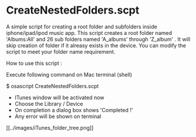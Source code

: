 # CreateNestedFolders.scpt

A simple script for creating a root folder and subfolders inside iphone/ipad/ipod music app.
This script creates a root folder named 'Albums:All' and 26 sub folders named 'A_albums' through 'Z_album' .
It will skip creation of folder if it alreasy exists in the device. You can modify the script to meet your folder name requirement.


How to use this script :

Execute following command on Mac terminal (shell)

$ osascript CreateNestedFolders.scpt 
- ITunes window will be activated now 
- Choose the Library / Device
- On completion a dialog box shows 'Completed !'
- Any error will be shown on terminal


[[../images/iTunes_folder_tree.png]]
